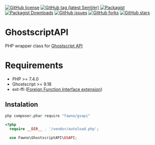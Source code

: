[![GitHub license](https://img.shields.io/github/license/fawno/GhostscriptAPI)](https://github.com/fawno/GhostscriptAPI/blob/master/LICENSE)
[![GitHub tag (latest SemVer)](https://img.shields.io/github/v/tag/fawno/GhostscriptAPI)](https://github.com/fawno/GhostscriptAPI/tags)
[![Packagist](https://img.shields.io/packagist/v/fawno/gsapi)](https://packagist.org/packages/fawno/gsapi)
[![Packagist Downloads](https://img.shields.io/packagist/dt/fawno/gsapi)](https://packagist.org/packages/fawno/gsapi/stats)
[![GitHub issues](https://img.shields.io/github/issues/fawno/GhostscriptAPI)](https://github.com/fawno/GhostscriptAPI/issues)
[![GitHub forks](https://img.shields.io/github/forks/fawno/GhostscriptAPI)](https://github.com/fawno/GhostscriptAPI/network)
[![GitHub stars](https://img.shields.io/github/stars/fawno/GhostscriptAPI)](https://github.com/fawno/GhostscriptAPI/stargazers)

# GhostscriptAPI
PHP wrapper class for [Ghostscript API](https://ghostscript.com/doc/current/API.htm)

# Requirements
- PHP >= 7.4.0
- Ghostscript >= 9.18
- ext-ffi ([Foreign Function Interface extension](https://www.php.net/manual/en/book.ffi.php))

## Instalation

```sh
php composer.phar require "fawno/gsapi"
```

```php
<?php
  require __DIR__ . '/vendor/autoload.php';

  use Fawno\GhostscriptAPI\GSAPI;
```
